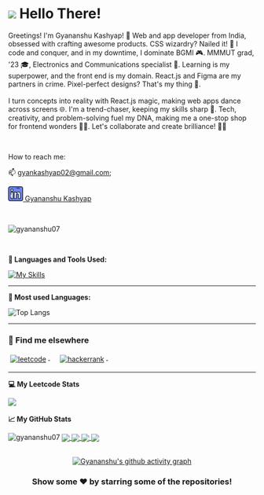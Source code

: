 <h1><img src="https://emojis.slackmojis.com/emojis/images/1531849430/4246/blob-sunglasses.gif?1531849430" width="30"/> Hello There!</h1>

Greetings! I'm Gyananshu Kashyap! 🚀 Web and app developer from India, obsessed with crafting awesome products. CSS wizardry? Nailed it! 💪 I code and conquer, and in my downtime, I dominate BGMI 🎮. MMMUT grad, '23 🎓, Electronics and Communications specialist 📡. Learning is my superpower, and the front end is my domain. React.js and Figma are my partners in crime. Pixel-perfect designs? That's my thing 🎨.
<br>
<br>
I turn concepts into reality with React.js magic, making web apps dance across screens 🌐. I'm a trend-chaser, keeping my skills sharp 🔪. Tech, creativity, and problem-solving fuel my DNA, making me a one-stop shop for frontend wonders 🦸‍♂️. Let's collaborate and create brilliance! 🚀🔥

<br>

How to reach me: 
<br>

📫 [gyankashyap02@gmail.com](mailto:[gyankashyap02@gmail.com);
 <p align="left">
    <a href="https://www.linkedin.com/in/gyananshu-kashyap/" target="_blank"><img height="30" src="https://raw.githubusercontent.com/AbhishekMaira10/AbhishekMaira10/master/linkedin.png?raw=true"> Gyananshu         Kashyap</a>
</p>
 
 <br>

 <p align="left"> <img src="https://komarev.com/ghpvc/?username=gyananshu07" alt="gyananshu07" /> </p>
 
 </br>

**:rocket: Languages and Tools Used:**
<br>

[![My Skills](https://skillicons.dev/icons?i=react,js,express,nodejs,html,css,bootstrap,materialui,mongodb,mysql,c,cpp,java,ps,ai,figma,github,vscode,git,postman)](https://skillicons.dev)

---

**:rocket: Most used Languages:**
<br>

![Top Langs](https://github-readme-stats.vercel.app/api/top-langs/?username=gyananshu07&layout=compact)


---
### 📢 Find me elsewhere
<p align="left">
  <a href="https://leetcode.com/abhishekmaira1999/">
    <img src="https://img.shields.io/badge/-LeetCode-FFA116?style=for-the-badge&logo=LeetCode&logoColor=black" alt="leetcode" style="vertical-align:top; margin:4px">
  </a>&nbsp;&nbsp;&nbsp;

  <a href="https://www.hackerrank.com/abhishekmaira191">
    <img src="https://img.shields.io/badge/-Hackerrank-2EC866?style=for-the-badge&logo=HackerRank&logoColor=white" alt="hackerrank" style="vertical-align:top; margin:4px">
  </a>&nbsp;&nbsp;&nbsp;
</p>

<hr>

**💻 My Leetcode Stats**

![](https://leetcard.jacoblin.cool/Gyananshu_gk?theme=light,unicorn)


**📈 My GitHub Stats**

 <img src="https://github-readme-stats.vercel.app/api?username=gyananshu07&show_icons=true&theme=gotham" alt="gyananshu07" />

<a href="https://github.com/gyananshu07/BookYourHotelApp" target="_blank">
  <img align="center" src="https://github-readme-stats.vercel.app/api/pin/?username=gyananshu07&repo=BookYourHotelApp&theme=gotham" />
</a>
<a href="https://github.com/gyananshu07/BookYourHotel" target="_blank">
 <img align="center" src="https://github-readme-stats.vercel.app/api/pin/?username=gyananshu07&repo=BookYourHotel&theme=gotham" />
</a>
<a href="https://github.com/gyananshu07/BookYourHotel" target="_blank">
 <img align="center" src="https://github-readme-stats.vercel.app/api/pin/?username=gyananshu07&repo=BookYourHotel&theme=gotham" />
</a>
<a href="https://github.com/gyananshu07/BookYourHotel" target="_blank">
 <img align="center" src="https://github-readme-stats.vercel.app/api/pin/?username=gyananshu07&repo=BookYourHotel&theme=gotham" />
</a>
<div align="center">

</br>

[![Gyananshu's github activity graph](https://github-readme-activity-graph.vercel.app/graph?username=gyananshu07&theme=react-dark)](https://github.com/gyananshu07/github-readme-activity-graph)

### Show some ❤️ by starring some of the repositories!
</div>
